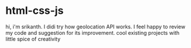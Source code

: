 # html-css-js

hi, i'm srikanth. I didi try how geolocation API works. I feel happy to review my code and suggestion for its improvement.
cool existing projects with little spice of creativity

